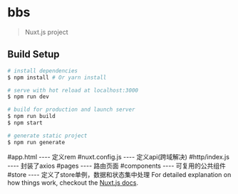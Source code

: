 # bbs

> Nuxt.js project

## Build Setup

``` bash
# install dependencies
$ npm install # Or yarn install

# serve with hot reload at localhost:3000
$ npm run dev

# build for production and launch server
$ npm run build
$ npm start

# generate static project
$ npm run generate
```
#app.html         ----  定义rem
#nuxt.config.js   ----  定义api(跨域解决)
#http/index.js    ----  封装了axios
#pages            ----  路由页面
#components       ----  可复用的公共组件
#store            ----  定义了store单例，数据和状态集中处理
For detailed explanation on how things work, checkout the [Nuxt.js docs](https://github.com/nuxt/nuxt.js).


